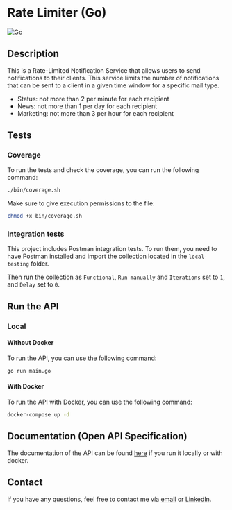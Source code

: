 # Rate Limiter (Go)
[![Go](https://github.com/teootoledo/go-rate-limiter/actions/workflows/go.yml/badge.svg)](https://github.com/teootoledo/go-rate-limiter/actions/workflows/go.yml)

## Description
This is a Rate-Limited Notification Service that allows users to send notifications to their clients.
This service limits the number of notifications that can be sent to a client in a given time window for a specific mail type.

- Status: not more than 2 per minute for each recipient
- News: not more than 1 per day for each recipient
- Marketing: not more than 3 per hour for each recipient

## Tests

### Coverage
To run the tests and check the coverage, you can run the following command:
```bash
./bin/coverage.sh
```
Make sure to give execution permissions to the file:
```bash
chmod +x bin/coverage.sh
```

### Integration tests
This project includes Postman integration tests. To run them, you need to have Postman installed and import the collection located in the `local-testing` folder.

Then run the collection as `Functional`, `Run manually` and `Iterations` set to `1`, and `Delay` set to `0`.

## Run the API
### Local
#### Without Docker
To run the API, you can use the following command:
```bash
go run main.go
```

#### With Docker
To run the API with Docker, you can use the following command:
```bash
docker-compose up -d
```

## Documentation (Open API Specification)
The documentation of the API can be found [here](http://localhost:8080/v1/docs/index.html) if you run it locally or with docker.

## Contact
If you have any questions, feel free to contact me vía [email](mailto:teootoledo@gmail.com) or [LinkedIn](https://www.linkedin.com/in/teootoledo/).
